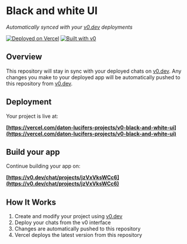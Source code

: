 # Black and white UI

*Automatically synced with your [v0.dev](https://v0.dev) deployments*

[![Deployed on Vercel](https://img.shields.io/badge/Deployed%20on-Vercel-black?style=for-the-badge&logo=vercel)](https://vercel.com/daton-lucifers-projects/v0-black-and-white-ui)
[![Built with v0](https://img.shields.io/badge/Built%20with-v0.dev-black?style=for-the-badge)](https://v0.dev/chat/projects/jzVxVksWCc6)

## Overview

This repository will stay in sync with your deployed chats on [v0.dev](https://v0.dev).
Any changes you make to your deployed app will be automatically pushed to this repository from [v0.dev](https://v0.dev).

## Deployment

Your project is live at:

**[https://vercel.com/daton-lucifers-projects/v0-black-and-white-ui](https://vercel.com/daton-lucifers-projects/v0-black-and-white-ui)**

## Build your app

Continue building your app on:

**[https://v0.dev/chat/projects/jzVxVksWCc6](https://v0.dev/chat/projects/jzVxVksWCc6)**

## How It Works

1. Create and modify your project using [v0.dev](https://v0.dev)
2. Deploy your chats from the v0 interface
3. Changes are automatically pushed to this repository
4. Vercel deploys the latest version from this repository